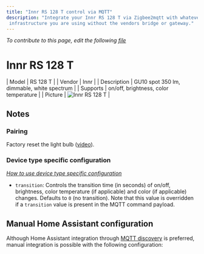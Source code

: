 ```yaml
---
title: "Innr RS 128 T control via MQTT"
description: "Integrate your Innr RS 128 T via Zigbee2mqtt with whatever smart home
 infrastructure you are using without the vendors bridge or gateway."
---
```


*To contribute to this page, edit the following
[file](https://github.com/Koenkk/zigbee2mqtt.io/blob/master/docs/devices/RS_128_T.md)*

# Innr RS 128 T

| Model | RS 128 T  |
| Vendor  | Innr  |
| Description | GU10 spot 350 lm, dimmable, white spectrum |
| Supports | on/off, brightness, color temperature |
| Picture | ![Innr RS 128 T](./assets/devices/RS-128-T.jpg) |

## Notes


### Pairing
Factory reset the light bulb ([video](https://www.youtube.com/watch?v=4zkpZSv84H4)).


### Device type specific configuration
*[How to use device type specific configuration](../information/configuration.md)*


* `transition`: Controls the transition time (in seconds) of on/off, brightness,
color temperature (if applicable) and color (if applicable) changes. Defaults to `0` (no transition).
Note that this value is overridden if a `transition` value is present in the MQTT command payload.


## Manual Home Assistant configuration
Although Home Assistant integration through [MQTT discovery](../integration/home_assistant) is preferred,
manual integration is possible with the following configuration:
